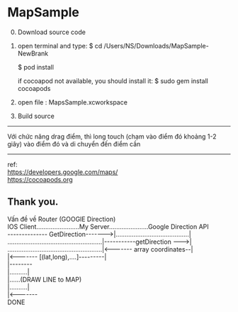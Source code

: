 # MapSample

0. Download source code

1. open terminal and type:
   $ cd /Users/NS/Downloads/MapSample-NewBrank
   
   $ pod install
   
   if cocoapod not available, you should install it: $ sudo gem install cocoapods
2. open file : MapsSample.xcworkspace 
3. Build source


----
Với chức năng drag điểm, thì long touch (chạm vào điểm đó khoảng 1-2 giây) vào điểm đó và di chuyển đến điểm cần

----
ref:<br/>
https://developers.google.com/maps/<br/>
https://cocoapods.org 

Thank you.
------
Vấn đề về Router (GOOGlE Direction) <br/>
IOS Client........................My Server......................Google Direction API<br/>
 -------------- GetDirection------->|.........................................|<br/>
.....................................................|-----------getDirection --->|<br/>
.....................................................|<------- array coordinates--|<br/>
|<------- [(lat,long),....]---------|<br/>
|--------<br/>
|..........|<br/>
|......(DRAW LINE to MAP)<br/>
|..........|<br/>
|<-------<br/>
DONE
